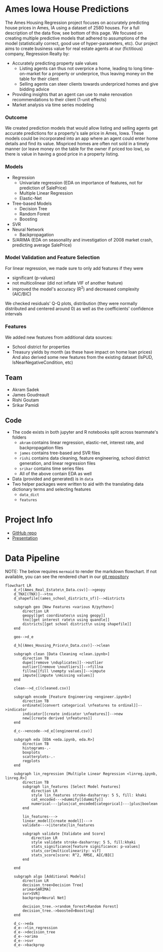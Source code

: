 # Ames Iowa House Predictions
The Ames Housing Regression project focuses on accurately predicting house prices in Ames, IA using a dataset of 2580 houses. For a full description of the data flow, see bottom of this page. 
We focused on creating multiple predictive models that adhered to assumptions of the model (statistically correct, good use of hyper-parameters, etc).
Our project aims to create business value for real estate agents at our (fictitious) company, Regression Realty by:
* Accurately predicting property sale values
  * Listing agents can thus not overprice a home, leading to long time-on-market for a property or underprice, thus leaving money on the table for their client
  * Selling agents can steer clients towards underpriced homes and give bidding advice
* Providing insights that an agent can use to make renovation recommendations to their client (1-unit effects)
* Market analysis via time series modeling

### Outcome
We created prediction models that would allow listing and selling agents get accurate predictions for a property's sale price in Ames, Iowa. These models could be incorporated into an app where an agent could enter home details and find its value.
Mispriced homes are often not sold in a timely manner (or leave money on the table for the owner if priced too low), so there is value in having a good price in a property listing.

### Models 
* Regression
  * Univariate regression (EDA on importance of features, not for prediction of SalePrice)
  * Multiple Linear Regression
  * Elastic-Net
* Tree-based Models
  * Decision Tree
  * Random Forest
  * Boosting
* SVR
* Neural Network 
  * Backpropagation
* S/ARIMA (EDA on seasonality and investigation of 2008 market crash, predicting average SalePrice)

### Model Validation and Feature Selection
For linear regression, we made sure to only add features if they were
* significant (p-values)
* not multicolinear (did not inflate VIF of another feature)
* improved the model's accuracy (R<sup>2</sup>) and decreased complexity (AIC/BIC)

We checked residuals' Q-Q plots, distribution (they were normally distributed and centered around 0) as well as the coefficients' confidence intervals

### Features
We added new features from additional data sources:
* School district for properties
* Treasury yields by month (as these have impact on home loan prices)
And also derived some new features from the existing dataset (IsPUD, IsNearNegativeCondition, etc)

## Team
* Akram Sadek
* James Goudreault
* Rishi Goutam
* Srikar Pamidi

## Code
* The code exists in both jupyter and R notebooks split across teammate's folders
  * `akram` contains linear regression, elastic-net, interest rate, and backpropagation files
  * `james` contains tree-based and SVR files
  * `rishi` contains data cleaning, feature engineering, school district generation, and linear regression files
  * `srikar` contains time series files
  * All of the above contain EDA as well
* Data (provided and generated) is in `data`
* Two helper packages were written to aid with the translating data dictionary terms and selecting features
  * `data_dict`
  * `features`

# Project Info
* [GitHub repo](github.com/rishigoutam/ames-iowa)
* [Presentation](https://docs.google.com/presentation/d/14Kt08GkOo-_00dKlXhadOi5QQhlWIdhumd3M6utnex0/)

# Data Pipeline
NOTE: The below requires `mermaid` to render the markdown flowchart. If not available, you can see the rendered chart in our [git repository](github.com/rishigoutam/ames-iowa)

[//]: # (https://mermaid-js.github.io/mermaid/#/flowchart)

```mermaid
flowchart LR
    d_r[(Ames_Real_Estate\n_Data.csv)]-->geopy
    d_TNX[(TNX)]-->tnx
    d_shapefile[(ames_school_districts_sf)]-->districts
    
    subgraph geo [New Features <various R/python>]
        direction LR
        geopy[[get coordinates\n using geopy]]
        tnx[[get interest rate\n using quandle]]
        districts[[get school district\n using shapefile]]
    end
    
    geo-->d_e

    d_h[(Ames_Housing_Price\n_Data.csv)]-->clean
    
    subgraph clean [Data Cleaning <clean.ipynb>]
        direction TB
        dupe[[remove \nduplicates]]-->outlier
        outlier[[remove \noutliers]]-->fillna
        fillna[[fill \nempty values]]-->impute
        impute[[impute \nmissing values]]
    end
    
    clean-->d_c[(cleaned.csv)]
    
    subgraph encode [Feature Engineering <engineer.ipynb>]
        direction TB
        ordinate[[convert categorical \nfeatures to ordinal]]-->indicator
        indicator[[create indicator \nfeatures]]-->new
        new[[create derived \nfeatures]]
    end
    
    d_c-->encode-->d_e[(engineered.csv)]
    
    subgraph eda [EDA <eda.ipynb, eda.R>]
        direction TB
        histograms-.-
        boxplots
        scatterplots-.-
        regplots
    end
    
    subgraph lin_regression [Multiple Linear Regression <linreg.ipynb, linreg.R>]
        direction TB
        subgraph lin_features [Select Model Features]
            direction LR
            style lin_features stroke-dasharray: 5 5, fill: khaki
            cat_encoded--->dummify[[dummify]]
            numerical---|plus|cat_encoded[categorical]---|plus|boolean
        end
        
        lin_features--->
        linear_model[[create model]]--->
        validate--->|iterate|lin_features
        
        subgraph validate [Validate and Score]
            direction LR
            style validate stroke-dasharray: 5 5, fill:khaki
            stats_significance[feature significance: p-values]
            stats_cor[multicolinearity: vif]
            stats_score[score: R^2, RMSE, AIC/BIC]
        end
        
    end
    
    subgraph algo [Additional Models]
        direction LR
        decision_tree>Decision Tree]
        arima>SARIMA]
        svr>SVR]
        backprop>Neural Net]
        
        decision_tree.->random_forest>Random Forest]
        decision_tree.->boosted>Boosting]
    end
    
    d_c-->eda
    d_e-->lin_regression
    d_e-->decision_tree
    d_e-->arima
    d_e-->svr
    d_e-->backprop
```
